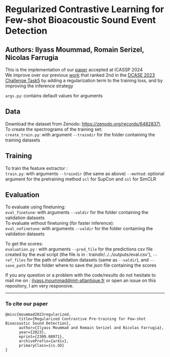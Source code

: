 # Regularized Contrastive Learning for Few-shot Bioacoustic Sound Event Detection
Authors: Ilyass Moummad, Romain Serizel, Nicolas Farrugia
---

This is the implementation of our [paper](https://arxiv.org/abs/2309.08971) accepted at ICASSP 2024\
We improve over our previous [work](https://github.com/ilyassmoummad/dcase23_task5_scl) that ranked 2nd in the [DCASE 2023 Challenge Task5](https://dcase.community/challenge2023/task-few-shot-bioacoustic-event-detection-results) by adding a regularization term to the training loss, and by improving the inference strategy

```args.py```: contains default values for arguments

## Data
Download the dataset from Zenodo: https://zenodo.org/records/6482837\
To create the spectrograms of the training set:\
```create_train.py```: with argument ```--traindir``` for the folder containing the training datasets

## Training
To train the feature extractor :\
```train.py```: with arguments ```--traindir``` (the same as above)
```--method```: optional argument for the pretraining method ```scl``` for SupCon and ```ssl``` for SimCLR

## Evaluation
To evaluate using finetuning:\
```eval_finetune```: with arguments ```--valdir``` for the folder containing the validation datasets\
To evaluate without finetuning (for faster inference):\
```eval_nofinetune```: with arguments ```--valdir``` for the folder containing the validation datasets

To get the scores:\
```evaluation.py``` : with arguments ```--pred_file``` for the predictions csv file created by the eval script (the file is in : traindir/../../outputs/eval.csv'), ```--ref_files``` for the path of validation datasets (same as ```--valdir```), and ```--save_path``` for the folder where to save the json file containing the scores

If you any question or a problem with the code/results do not hesitate to mail me on : ilyass.moummad@imt-atlantique.fr or open an issue on this repository, I am very responsive.

---
### To cite our paper
```
@misc{moummad2023regularized,
      title={Regularized Contrastive Pre-training for Few-shot Bioacoustic Sound Detection}, 
      author={Ilyass Moummad and Romain Serizel and Nicolas Farrugia},
      year={2023},
      eprint={2309.08971},
      archivePrefix={arXiv},
      primaryClass={cs.SD}
}
```
